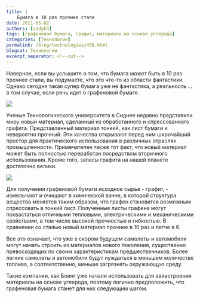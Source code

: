 ```yaml
---
title: |
    Бумага в 10 раз прочнее стали
date: 2011-05-02
authors: [sadykh]
tags: [графеновая бумага, графит, материалы на основе углерода]
categories: [Технологии]
permalink: /blog/technologies/456.html
blogcat: Технологии
excerpt_separator: <!--cut-->
---
```


Наверное, если вы услышите о том, что бумага может быть в 10 раз прочнее стали, вы подумаете, что это что-то из области фантастики. Однако сегодня такая супер бумага уже не фантастика, а реальность ... в том случае, если речь идет о графеновой бумаге.


![](http://itw66.ru/uploads/images/00/00/05/2011/05/02/b1df5f.jpg)



<!--cut-->


Ученые Технологического университета в Сиднее недавно представили миру новый материал, сделанный из обработанного и спрессованного графита. Представленный материал тонкий, как лист бумаги и невероятно прочный. Эти качества открывают перед ним широчайший простор для практического использования в различных отраслях промышленности. Примечателен также тот факт, что новый материал может быть полностью переработан посредством вторичного использования. Кроме того, запасы графита на нашей планете достаточно велики. 


![](http://itw66.ru/uploads/images/00/00/05/2011/05/02/f8c9d7.jpg)


Для получения графеновой бумаги исходное сырье - графит, - измельчают и очищают в химической ванне, в которой структура вещества меняется таким образом, что графен становится возможным спрессовать в тонкий лист. Полученные листы графена могут похвастаться отличными тепловыми, электрическими и механическими свойствами, в том числе высокой прочностью и гибкостью. В сравнении со сталью новый материал прочнее в 10 раз и легче в 6. 

Все это означает, что уже в скором будущем самолеты и автомобили могут начать строить из материалов нового поколения, существенно превосходящих по своим характеристикам предшественников. Более легкие самолеты и автомобили будут нуждаться в меньшем количестве топлива, а соответственно, меньше загрязнять окружающую среду.

Такие компании, как Боинг уже начали использовать для авиастроения материалы на основе углерода, поэтому логично предположить, что графеновая бумага станет для них следующим шагом.
